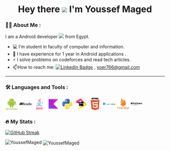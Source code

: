 <h1 align="center"/>
  Hey there 
  <img src="https://media.giphy.com/media/hvRJCLFzcasrR4ia7z/giphy.gif" width="30px" >
   I'm Youssef Maged
</h1>



### :man_technologist: About Me :
I am a Android developer <img src="https://media.giphy.com/media/WUlplcMpOCEmTGBtBW/giphy.gif" width="30"> from Egypt.
- 💻 I’m student in faculty of computer and information.
-  📱 I have experience for 1 year in Android applications .
- :zap: I solve problems on codeforces and read tech articles.
- :mailbox:How to reach me: [![Linkedin Badge](https://img.shields.io/badge/-linkedln-blue?style=flat&logo=Linkedin&logoColor=white)](https://www.linkedin.com/in/youssef-maged/) , yoer766@gmail.com
---

### :hammer_and_wrench: Languages and Tools :
<div>
<img src="https://github.com/devicons/devicon/blob/master/icons/android/android-plain-wordmark.svg" title="android" alt="android" width="40" height="40"/>
  <img src="https://github.com/devicons/devicon/blob/master/icons/gradle/gradle-plain-wordmark.svg" title="gradle" alt="gradle" width="40" height="40"/>
  <img src="https://github.com/devicons/devicon/blob/master/icons/java/java-original-wordmark.svg" title="java" alt="java" width="40" height="40"/>
  <img src="https://github.com/devicons/devicon/blob/master/icons/kotlin/kotlin-original.svg" title="kotlin" alt="kotlin" width="40" height="40"/>
  <img src="https://github.com/devicons/devicon/blob/master/icons/python/python-original.svg" title="python" alt="python" width="40" height="40"/>
  <img src="https://github.com/devicons/devicon/blob/master/icons/jetbrains/jetbrains-original.svg" title="jetbrains" alt="jetbrains" width="40" height="40"/>
  <img src="https://github.com/devicons/devicon/blob/master/icons/html5/html5-original-wordmark.svg" title="html5" alt="html5" width="40" height="40"/>
  <img src="https://github.com/devicons/devicon/blob/master/icons/intellij/intellij-original-wordmark.svg" title="intellij" alt="intellij" width="40" height="40"/>
   <img src="https://github.com/devicons/devicon/blob/master/icons/firebase/firebase-plain-wordmark.svg" title="firebase" alt="firebase" width="40" height="40"/>
   <img src="https://github.com/devicons/devicon/blob/master/icons/pycharm/pycharm-original-wordmark.svg" title="pycharm" alt="pycharm" width="40" height="40"/>
  </div>


### :fire: My Stats :
[![GitHub Streak](http://github-readme-streak-stats.herokuapp.com?user=YoussefMaged766&theme=dark&background=000000)](https://git.io/streak-stats)

<p><img align="left" src="https://github-readme-stats.vercel.app/api/top-langs?username=YoussefMaged766&show_icons=true&locale=en&layout=compact&theme=dark&background=000000" alt="YoussefMaged" /></p>
<p>&nbsp;<img align="center" src="https://github-readme-stats.vercel.app/api?username=YoussefMaged766&show_icons=true&locale=en&theme=dark&background=000000" alt="YoussefMaged" /></p>

